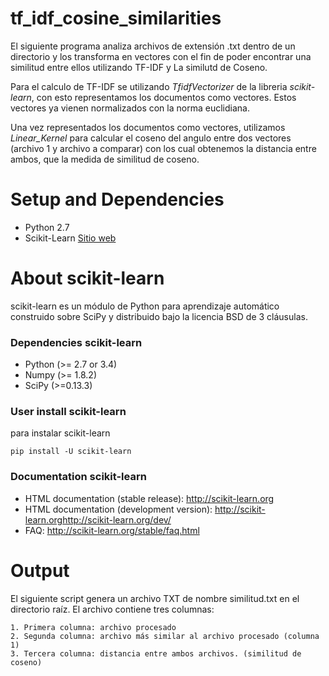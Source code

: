 # tf_idf_cosine_similarities

El siguiente programa analiza archivos de extensión .txt dentro de un directorio y los transforma en vectores con el fin de poder encontrar una similitud entre ellos utilizando TF-IDF y La similutd de Coseno.

Para el calculo de TF-IDF se utilizando *TfidfVectorizer* de la libreria *scikit-learn*, con esto representamos los documentos como vectores. Estos vectores ya vienen normalizados con la norma euclidiana. 

Una vez representados los documentos como vectores, utilizamos *Linear_Kernel* para calcular el coseno del angulo entre dos vectores (archivo 1 y archivo a comparar) con los cual obtenemos la distancia entre ambos, que la medida de similitud de coseno.

# Setup and Dependencies

  * Python 2.7
  * Scikit-Learn <a href = "http://scikit-learn.org" target="blank_" />Sitio web</a>
   
# About scikit-learn
  scikit-learn es un módulo de Python para aprendizaje automático construido sobre SciPy y distribuido bajo la licencia BSD de 3 cláusulas.
  
### Dependencies scikit-learn

  * Python (>= 2.7 or 3.4)
  * Numpy  (>= 1.8.2)
  * SciPy  (>=0.13.3)
  
### User install scikit-learn
  
  para instalar scikit-learn 
 
    pip install -U scikit-learn
  
### Documentation scikit-learn

 * HTML documentation (stable release):  <a href = "http://scikit-learn.org" target="blank_" /> http://scikit-learn.org</a>
 * HTML documentation (development version): <a href = "http://scikit-learn.org</a>http://scikit-learn.org/dev/" target="blank_" />http://scikit-learn.org</a>http://scikit-learn.org/dev/</a>
 * FAQ: <a href = "http://scikit-learn.org/stable/faq.html" target="blank_" />http://scikit-learn.org/stable/faq.html</a>

# Output

  El siguiente script genera un archivo TXT de nombre similitud.txt en el directorio raíz. 
  El archivo contiene tres columnas: 
  
    1. Primera columna: archivo procesado
    2. Segunda columna: archivo más similar al archivo procesado (columna 1)
    3. Tercera columna: distancia entre ambos archivos. (similitud de coseno)
